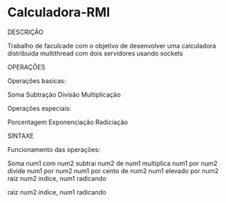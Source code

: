 # Calculadora-RMI

DESCRIÇÃO

Trabalho de faculcade com o objetivo de desenvolver uma calculadora distribuida multithread com dois servidores usando sockets

OPERAÇÕES

Operações basicas:

Soma Subtração Divisão Multiplicação

Operações especiais:

Porcentagem Exponenciação Radiciação

SINTAXE

Funcionamento das operações:

Soma num1 com num2
subtrai num2 de num1
multiplica num1 por num2 
divide num1 por num2 
num1 por cento de num2 
num1 elevado por num2  
raiz num2 indice, num1 radicando


raiz num2 indice, num1 radicando

